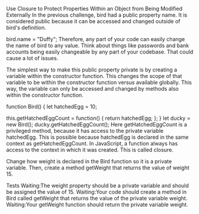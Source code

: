 Use Closure to Protect Properties Within an Object from Being Modified Externally
In the previous challenge, bird had a public property name. It is considered public because it can be accessed and changed outside of bird's definition.

bird.name = "Duffy";
Therefore, any part of your code can easily change the name of bird to any value. Think about things like passwords and bank accounts being easily changeable by any part of your codebase. That could cause a lot of issues.

The simplest way to make this public property private is by creating a variable within the constructor function. This changes the scope of that variable to be within the constructor function versus available globally. This way, the variable can only be accessed and changed by methods also within the constructor function.

function Bird() {
  let hatchedEgg = 10;

  this.getHatchedEggCount = function() { 
    return hatchedEgg;
  };
}
let ducky = new Bird();
ducky.getHatchedEggCount();
Here getHatchedEggCount is a privileged method, because it has access to the private variable hatchedEgg. This is possible because hatchedEgg is declared in the same context as getHatchedEggCount. In JavaScript, a function always has access to the context in which it was created. This is called closure.

Change how weight is declared in the Bird function so it is a private variable. Then, create a method getWeight that returns the value of weight 15.

Tests
Waiting:The weight property should be a private variable and should be assigned the value of 15.
Waiting:Your code should create a method in Bird called getWeight that returns the value of the private variable weight.
Waiting:Your getWeight function should return the private variable weight.
